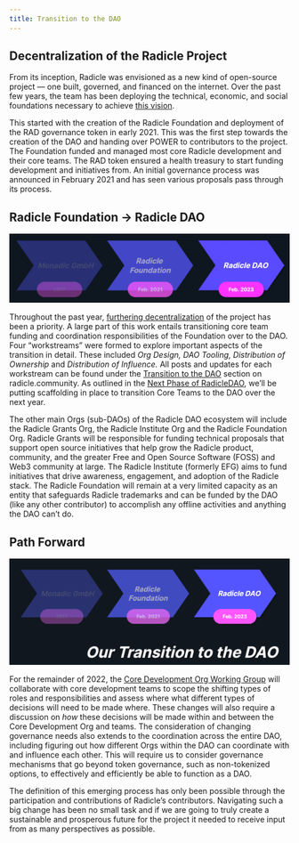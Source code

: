 ```yaml
---
title: Transition to the DAO
---
```


## Decentralization of the Radicle Project

From its inception, Radicle was envisioned as a new kind of open-source project — one built, governed, and financed on
the internet. Over the past few years, the team has been deploying the technical, economic, and social foundations
necessary to achieve [this
vision](https://radicle.community/t/the-path-to-increasing-decentralization-within-radicle/2417). 

This started with the creation of the Radicle Foundation and deployment of the RAD governance token in early 2021. This
was the first step towards the creation of the DAO and handing over POWER to contributors to the project. The Foundation
funded and managed most core Radicle development and their core teams. The RAD token ensured a health treasury to start
funding development and initiatives from. An initial governance process was announced in February 2021 and has seen
various proposals pass through its process.

## Radicle Foundation -> Radicle DAO

![A diagram showing the transition from Monadic GmbH in 2017, to Radicle Foundation in 2021, and to Radicle DAO in 2023.](/img/transition-dao.png)

Throughout the past year, [furthering
decentralization](https://radicle.community/t/the-next-phase-of-the-radicledao/2776) of the project has been a priority.
A large part of this work entails transitioning core team funding and coordination responsibilities of the Foundation
over to the DAO.  Four “workstreams” were formed to explore important aspects of the transition in detail. These included
*Org Design, DAO Tooling, Distribution of Ownership* and *Distribution of Influence.* All posts and updates for each
workstream can be found under the [Transition to the
DAO](https://radicle.community/c/governance/dao-transition/34) section on radicle.community. As outlined in the [Next
Phase of RadicleDAO](https://radicle.community/t/the-next-phase-of-the-radicledao/2776/16), we’ll be putting scaffolding
in place to transition Core Teams to the DAO over the next year.

The other main Orgs (sub-DAOs) of the Radicle DAO ecosystem will include the Radicle Grants Org, the Radicle Institute
Org and the Radicle Foundation Org. Radicle Grants will be responsible for funding technical proposals that support open
source initiatives that help grow the Radicle product, community, and the greater Free and Open Source Software (FOSS)
and Web3 community at large. The Radicle Institute (formerly EFG) aims to fund initiatives that drive awareness,
engagement, and adoption of the Radicle stack. The Radicle Foundation will remain at a very limited capacity as an
entity that safeguards Radicle trademarks and can be funded by the DAO (like any other contributor) to accomplish any
offline activities and anything the DAO can’t do. 

## Path Forward

![A diagram showing the relationship between RadicleDAO encompassing multiple orgs, which have multiple teams and contributors, some of whom work on multiple teams.](/img/radicle-dao.png)

For the remainder of 2022, the [Core Development Org Working
Group](https://radicle.community/t/open-call-core-development-org-design-working-group/3042) will collaborate with core
development teams to scope the shifting types of roles and responsibilities and assess where what different types of
decisions will need to be made where. These changes will also require a discussion on *how* these decisions will be made
within and between the Core Development Org and teams. The consideration of changing governance needs also extends to
the coordination across the entire DAO, including figuring out how different Orgs within the DAO can coordinate with and
influence each other. This will require us to consider governance mechanisms that go beyond token governance, such as
non-tokenized options, to effectively and efficiently be able to function as a DAO. 

The definition of this emerging process has only been possible through the participation and contributions of Radicle’s
contributors. Navigating such a big change has been no small task and if we are going to truly create a sustainable and
prosperous future for the project it needed to receive input from as many perspectives as possible.
